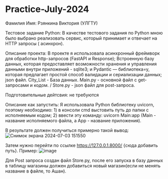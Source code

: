 # Practice-July-2024
Фамилия Имя: Рзянкина Виктория (УЛГТУ)

Тестовое задание Python: В качестве тестового задания по Python мною было выбрано реализовать сервис, который принимает и отвечает на HTTP запросы ( асинхрон).

Описание проекта: В проекте я использовала асинхронный фреймворк для обработки http-запросов (FastAPI и Response); Встроенную базу данных, которая предоставляет возможности хранения и управления данными внутри приложений - sqlite3; и Pydantic — библиотека=у, которая предлагает простой способ валидации и сериализации данных; json файл. City_List - База данных. Main.py - основной файл с get-запросами и кодом. / Store.py - json файл для post-запроса.

Подготовительные дейтсвия: не требуются

Описание как запустить: Я использовала Python библиотеку uvicorn, поэтому необходимо: 1) в консоли cmd выстовить путь до папки с исполняемым кодом; 2) ввести эту команду: uvicorn Main:app (Main - название исполняемого файла, а App -  название приложения). 

  В результате должен получиться примерно такой вывод:
  ![Снимок экрана 2024-07-03 151550](https://github.com/VikaRzyankina/Practice-July-2024/assets/124519094/49eb879e-e8b8-4347-b61b-31a297e8ae19)
  
  Затем нужно перейти по ссылке https://127.0.0.1.8000/ {сюда добавить путь}.
  Пример: ![image](https://github.com/VikaRzyankina/Practice-July-2024/assets/124519094/c390e6dc-7c05-47df-94f4-f2a970664d06)

  Для Post запроса создан файл Store.py, после его запуска в базу данных в таблицу магазины должен добавиться новый магазин(если не менять название в файле, то Ашан).
